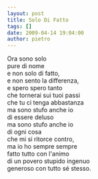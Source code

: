 ```yaml
---
layout: post
title: Solo Di Fatto
tags: []
date: 2009-04-14 19:04:00
author: pietro
---
```

Ora sono solo<br/>pure di nome<br/>e non solo di fatto,<br/>e non sento la differenza,<br/>e spero spero tanto<br/>che tornerai sui tuoi passi<br/>che tu ci tenga abbastanza<br/>ma sono stufo anche io<br/>di essere deluso<br/>ma sono stufo anche io<br/>di ogni cosa<br/>che mi si ritorce contro,<br/>ma io ho sempre sempre<br/>fatto tutto con l'animo<br/>di un povero stupido ingenuo<br/>generoso con tutto sé stesso.
